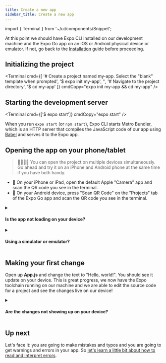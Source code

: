 ```yaml
---
title: Create a new app
sidebar_title: Create a new app
---
```


import { Terminal } from '~/ui/components/Snippet';

At this point we should have Expo CLI installed on our development machine and the Expo Go app on an iOS or Android physical device or emulator. If not, go back to the [Installation](/get-started/installation.md) guide before proceeding.

## Initializing the project

<Terminal cmd={[
  '# Create a project named my-app. Select the "blank" template when prompted',
  '$ expo init my-app',
  '',
  '# Navigate to the project directory',
  '$ cd my-app'
]} cmdCopy="expo init my-app && cd my-app" />

## Starting the development server

<Terminal cmd={['$ expo start']} cmdCopy="expo start" />

When you run `expo start` (or `npm start`), Expo CLI starts Metro Bundler, which is an HTTP server that compiles the JavaScript code of our app using [Babel](https://babeljs.io/) and serves it to the Expo app.

## Opening the app on your phone/tablet

> 👨‍👩‍👧‍👧 You can open the project on multiple devices simultaneously. Go ahead and try it on an iPhone and Android phone at the same time if you have both handy.

- 🍎 On your iPhone or iPad, open the default Apple "Camera" app and scan the QR code you see in the terminal.
- 🤖 On your Android device, press "Scan QR Code" on the "Projects" tab of the Expo Go app and scan the QR code you see in the terminal.

<details><summary><h4>Is the app not loading on your device?</h4></summary>
<p>

First, make sure that you are on the same wifi network on your computer and your device.

If it still doesn't work, it may be due to the router configuration &mdash; this is common for public networks. You can work around this by choosing the "Tunnel" connection type when starting the development server, then scanning the QR code again.

<Terminal cmd={['$ expo start --tunnel']} cmdCopy="expo start --tunnel" />

> 🐢 Using the "Tunnel" connection type will make app reloads considerably slower than on "LAN" or "Local", so it's best to avoid tunnel when possible. You may want to install a simulator/emulator to speed up development if "Tunnel" is required for accessing your machine from another device on your network.

</p>
</details>

<details><summary><h4>Using a simulator or emulator?</h4></summary>
<p>

If you are using a simulator or emulator, you may find the following Expo CLI keyboard shortcuts to be useful:

- Pressing `i` will open in an [iOS simulator](../workflow/ios-simulator.md).
- Pressing `a` will open in an [Android Emulator or connected device](../workflow/android-studio-emulator.md).
- Pressing `w` will open in your browser. Expo supports all major browsers.

</p>
</details>

## Making your first change

Open up **App.js** and change the text to "Hello, world!". You should see it update on your device. This is great progress, we now have the Expo toolchain running on our machine and we are able to edit the source code for a project and see the changes live on our device!

<details style={{paddingTop: 0}}><summary><h4>Are the changes not showing up on your device?</h4></summary>
<p>

Expo Go is configured by default to automatically reload the app whenever a file is changed, but let's just make sure we go over the steps to enable it in case somehow things just aren't working.

- First, make sure you have [development mode enabled in Expo CLI](../workflow/development-mode.md#development-mode).
- Next, close the app and reopen it.
- Once the app is open again, shake your device to reveal the developer menu. If you are using an emulator, press `⌘+d` for iOS or `ctrl+m` for Android.
- If you see `Enable Fast Refresh`, press it. If you see `Disable Fast Refresh`, then dismiss the developer menu. Now try making another change.

  ![In-app developer menu](/static/images/developer-menu.png)

</p>
</details>

## Up next

Let's face it: you are going to make mistakes and typos and you are going to get warnings and errors in your app. So [let's learn a little bit about how to read and interpret errors](../get-started/errors.md).
